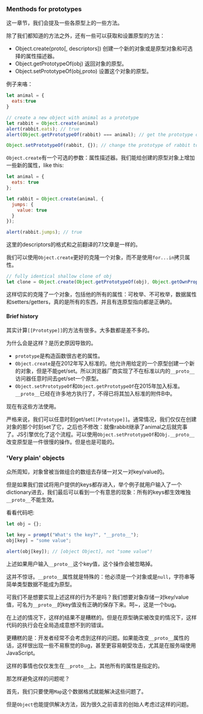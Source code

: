 ### Menthods for prototypes

这一章节，我们会提及一些各原型上的一些方法。

除了我们都知道的方法之外，还有一些可以获取和设置原型的方法：

- Object.create(proto\[, descriptors\]) 创建一个新的对象或是原型对象和可选择的属性描述器。
- Object.getPrototypeOf(obj) 返回对象的原型。
- Object.setPrototypeOf(obj,proto) 设置这个对象的原型。

例子来咯：

```javascript
let animal = {
  eats:true
}

// create a new object with animal as a prototype
let rabbit = Object.create(animal)
alert(rabbit.eats); // true
alert(Object.getPrototypeOf(rabbit) === animal); // get the prototype of rabbit

Object.setPrototypeOf(rabbit, {}); // change the prototype of rabbit to {}

```

`Object.create`有一个可选的参数：属性描述器。我们能给创建的原型对象上增加一些新的属性，like this:

```javascript
let animal = {
  eats: true
};

let rabbit = Object.create(animal, {
  jumps: {
    value: true
  }
});

alert(rabbit.jumps); // true
```

这里的descriptors的格式和之前翻译的7.1文章是一样的。

我们可以使用`Object.create`更好的克隆一个对象，而不是使用`for...in`拷贝属性。

```javascript
// fully identical shallow clone of obj
let clone = Object.create(Object.getPrototypeOf(obj), Object.getOwnPropertyDescriptors(obj));
```

这样切实的克隆了一个对象，包括他的所有的属性：可枚举、不可枚举，数据属性和setters/getters，真的是所有的东西，并且有连原型指向都是正确的。

#### Brief history

其实计算`[[Prototype]]`的方法有很多。大多数都是差不多的。

为什么会是这样？是历史原因导致的。

- `prototype`是构造函数很古老的属性。
- `Object.create`是在2012年写入标准的。他允许用给定的一个原型创建一个新的对象，但是不能get/set。所以浏览器厂商实现了不在标准以内的`__proto__`访问器任意时间去get/set一个原型。
- `Object.setPrototypeOf`和`Object.getPrototypeOf`在2015年加入标准。`__proto__`已经在许多地方执行了，不得已将其加入标准的附件B中。

现在有这些方法使用。

严格来说，我们可以任意时刻get/set`[[Prototype]]`。通常情况，我们仅仅在创建对象的那个时刻set了它，之后也不修改：就像rabbit继承了animal之后就完事了。JS引擎优化了这个流程。可以使用`Object.setPrototypeOf`和`Obj.__proto__`改变原型是一件很慢的操作。但是也是可能的。

### 'Very plain' objects

众所周知，对象曾被当做组合的数组去存储一对又一对key/value的。

但是如果我们尝试将用户提供的keys都存进入，举个例子就用户输入了一个dictionary进去，我们最后可以看到一个有意思的现象：所有的keys都生效唯独`__proto__`不能生效。

看看代码吧:

```javascript
let obj = {};

let key = prompt("What's the key?", "__proto__");
obj[key] = "some value";

alert(obj[key]); // [object Object], not "some value"!
```

上述如果用户输入`__proto__`这个key值，这个操作会被忽略掉。

这并不惊讶。`__proto__`属性就是特殊的：他必须是一个对象或是`null`，字符串等简单类型数据不能成为原型。

可我们不是想要实现上述这样的行为不是吗？我们想要对象存储一对key/value值，可名为`__proto__`的key值没有正确的保存下来。呵~，这是一个bug。

在上述的情况下，这样的结果不是糟糕的。但是在原型确实被改变的情况下，这样代码的执行会在全局造成意想不到的错误。

更糟糕的是：开发者经常不会考虑到这样的问题。如果能改变`__proto__`属性的话，这样很出现一些不易察觉的Bug，甚至更容易朝受攻击，尤其是在服务端使用JavaScript。

这样的事情也仅仅发生在`__proto__`上。其他所有的属性是指定的。

那怎样避免这样的问题呢？

首先，我们只要使用`Map`这个数据格式就能解决这些问题了。

但是`Object`也能提供解决方法，因为很久之前语言的创始人考虑过这样的问题。